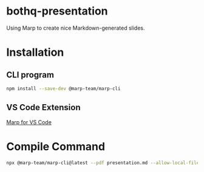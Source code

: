# bothq-presentation

Using Marp to create nice Markdown-generated slides.

# Installation

## CLI program

```bash
npm install --save-dev @marp-team/marp-cli
```

## VS Code Extension

[Marp for VS Code](https://marp.app/)

# Compile Command

```bash
npx @marp-team/marp-cli@latest --pdf presentation.md --allow-local-files
```
